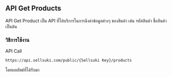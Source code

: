 ## API Get Products

API Get Product เป็น API ที่ให้บริการในการดึงค่าข้อมูลต่างๆ ของสินค้า เช่น รหัสสินค้า ชื่อสินค้า เป็นต้น

### วิธีการใช้งาน

API Call

```
https://api.sellsuki.com/public/{Sellsuki Key}/products
```

โดยผลลัพธ์ที่ได้รับมา

